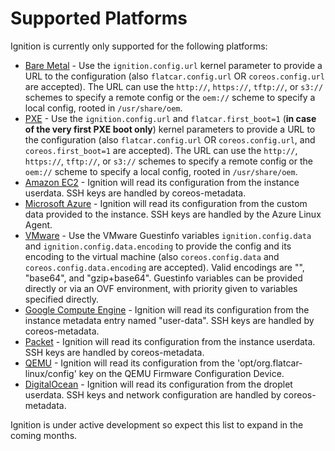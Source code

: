 # Supported Platforms #

Ignition is currently only supported for the following platforms:

* [Bare Metal] - Use the `ignition.config.url` kernel parameter to provide a URL to the configuration (also `flatcar.config.url` OR `coreos.config.url` are accepted). The URL can use the `http://`, `https://`, `tftp://`, or `s3://` schemes to specify a remote config or the `oem://` scheme to specify a local config, rooted in `/usr/share/oem`.
* [PXE] - Use the `ignition.config.url` and `flatcar.first_boot=1` (**in case of the very first PXE boot only**) kernel parameters to provide a URL to the configuration (also `flatcar.config.url` OR `coreos.config.url`, and `coreos.first_boot=1` are accepted). The URL can use the `http://`, `https://`, `tftp://`, or `s3://` schemes to specify a remote config or the `oem://` scheme to specify a local config, rooted in `/usr/share/oem`.
* [Amazon EC2] - Ignition will read its configuration from the instance userdata. SSH keys are handled by coreos-metadata.
* [Microsoft Azure] - Ignition will read its configuration from the custom data provided to the instance. SSH keys are handled by the Azure Linux Agent.
* [VMware] - Use the VMware Guestinfo variables `ignition.config.data` and `ignition.config.data.encoding` to provide the config and its encoding to the virtual machine (also `coreos.config.data` and `coreos.config.data.encoding` are accepted). Valid encodings are "", "base64", and "gzip+base64". Guestinfo variables can be provided directly or via an OVF environment, with priority given to variables specified directly.
* [Google Compute Engine] - Ignition will read its configuration from the instance metadata entry named "user-data". SSH keys are handled by coreos-metadata.
* [Packet] - Ignition will read its configuration from the instance userdata. SSH keys are handled by coreos-metadata.
* [QEMU] - Ignition will read its configuration from the 'opt/org.flatcar-linux/config' key on the QEMU Firmware Configuration Device.
* [DigitalOcean] - Ignition will read its configuration from the droplet userdata. SSH keys and network configuration are handled by coreos-metadata.

Ignition is under active development so expect this list to expand in the coming months.

[Bare Metal]: https://github.com/coreos/docs/blob/master/os/installing-to-disk.md
[PXE]: https://github.com/coreos/docs/blob/master/os/booting-with-pxe.md
[Amazon EC2]: https://github.com/coreos/docs/blob/master/os/booting-on-ec2.md
[Microsoft Azure]: https://github.com/coreos/docs/blob/master/os/booting-on-azure.md
[VMware]: https://github.com/coreos/docs/blob/master/os/booting-on-vmware.md
[Google Compute Engine]: https://github.com/coreos/docs/blob/master/os/booting-on-google-compute-engine.md
[Packet]: https://github.com/coreos/docs/blob/master/os/booting-on-packet.md
[QEMU]: https://github.com/qemu/qemu/blob/d75aa4372f0414c9960534026a562b0302fcff29/docs/specs/fw_cfg.txt
[DigitalOcean]: https://github.com/coreos/docs/blob/master/os/booting-on-digitalocean.md
